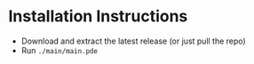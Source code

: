 # Installation Instructions
- Download and extract the latest release (or just pull the repo)
- Run `./main/main.pde`
